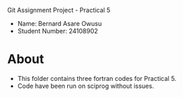  Git Assignment Project - Practical 5

* Name: Bernard Asare Owusu
* Student Number: 24108902

# About

* This folder contains three fortran codes for Practical 5.
* Code have been run on sciprog without issues.
